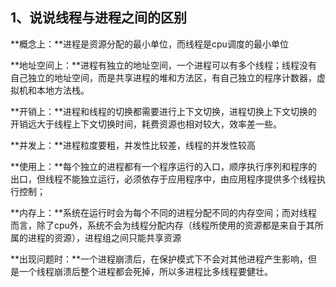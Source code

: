 ## 1、说说线程与进程之间的区别

**概念上：**进程是资源分配的最小单位，而线程是cpu调度的最小单位

**地址空间上：**进程有独立的地址空间，一个进程可以有多个线程；线程没有自己独立的地址空间，而是共享进程的堆和方法区，有自己独立的程序计数器，虚拟机和本地方法栈。

**开销上：**进程和线程的切换都需要进行上下文切换，进程切换上下文切换的开销远大于线程上下文切换时间，耗费资源也相对较大，效率差一些。

**并发上：**进程粒度要粗，并发性比较差，线程的并发性较高

**使用上：**每个独立的进程都有一个程序运行的入口，顺序执行序列和程序的出口，但线程不能独立运行，必须依存于应用程序中，由应用程序提供多个线程执行控制；

**内存上：**系统在运行时会为每个不同的进程分配不同的内存空间；而对线程而言，除了cpu外，系统不会为线程分配内存（线程所使用的资源都是来自于其所属的进程的资源），进程组之间只能共享资源

**出现问题时：**一个进程崩溃后，在保护模式下不会对其他进程产生影响，但是一个线程崩溃后整个进程都会死掉，所以多进程比多线程要健壮。